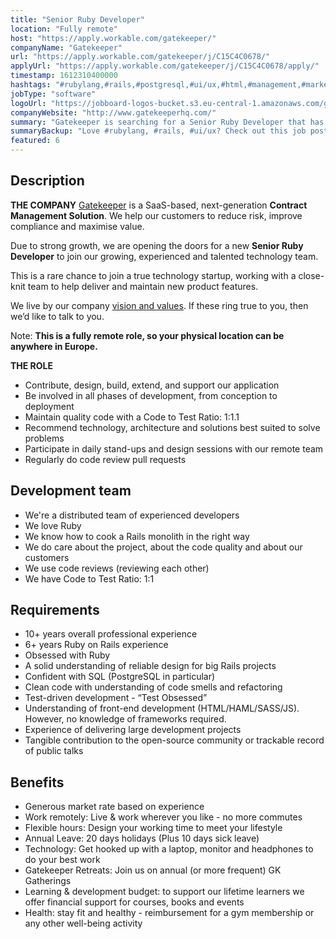 ```yaml
---
title: "Senior Ruby Developer"
location: "Fully remote"
host: "https://apply.workable.com/gatekeeper/"
companyName: "Gatekeeper"
url: "https://apply.workable.com/gatekeeper/j/C15C4C0678/"
applyUrl: "https://apply.workable.com/gatekeeper/j/C15C4C0678/apply/"
timestamp: 1612310400000
hashtags: "#rubylang,#rails,#postgresql,#ui/ux,#html,#management,#marketing,#finance,#monitoring"
jobType: "software"
logoUrl: "https://jobboard-logos-bucket.s3.eu-central-1.amazonaws.com/gatekeeper"
companyWebsite: "http://www.gatekeeperhq.com/"
summary: "Gatekeeper is searching for a Senior Ruby Developer that has experience of delivering large development projects."
summaryBackup: "Love #rubylang, #rails, #ui/ux? Check out this job post!"
featured: 6
---
```


## Description

**THE COMPANY** [Gatekeeper](https://www.gatekeeperhq.com/) is a SaaS-based, next-generation **Contract Management Solution**. We help our customers to reduce risk, improve compliance and maximise value.

Due to strong growth, we are opening the doors for a new **Senior Ruby Developer** to join our growing, experienced and talented technology team.

This is a rare chance to join a true technology startup, working with a close-knit team to help deliver and maintain new product features.

We live by our company [vision and values](https://www.gatekeeperhq.com/vision_and_values). If these ring true to you, then we’d like to talk to you.

Note: **This is a fully remote role, so your physical location can be anywhere in Europe.**

**THE ROLE**

*   Contribute, design, build, extend, and support our application
*   Be involved in all phases of development, from conception to deployment
*   Maintain quality code with a Code to Test Ratio: 1:1.1
*   Recommend technology, architecture and solutions best suited to solve problems
*   Participate in daily stand-ups and design sessions with our remote team
*   Regularly do code review pull requests

## Development team

*   We're a distributed team of experienced developers
*   We love Ruby
*   We know how to cook a Rails monolith in the right way
*   We do care about the project, about the code quality and about our customers
*   We use code reviews (reviewing each other)
*   We have Code to Test Ratio: 1:1

## Requirements

*   10+ years overall professional experience
*   6+ years Ruby on Rails experience
*   Obsessed with Ruby
*   A solid understanding of reliable design for big Rails projects
*   Confident with SQL (PostgreSQL in particular)
*   Clean code with understanding of code smells and refactoring
*   Test-driven development - “Test Obsessed”
*   Understanding of front-end development (HTML/HAML/SASS/JS). However, no knowledge of frameworks required.
*   Experience of delivering large development projects
*   Tangible contribution to the open-source community or trackable record of public talks

## Benefits

*   Generous market rate based on experience
*   Work remotely: Live & work wherever you like - no more commutes
*   Flexible hours: Design your working time to meet your lifestyle
*   Annual Leave: 20 days holidays (Plus 10 days sick leave)
*   Technology: Get hooked up with a laptop, monitor and headphones to do your best work
*   Gatekeeper Retreats: Join us on annual (or more frequent) GK Gatherings
*   Learning & development budget: to support our lifetime learners we offer financial support for courses, books and events
*   Health: stay fit and healthy - reimbursement for a gym membership or any other well-being activity
